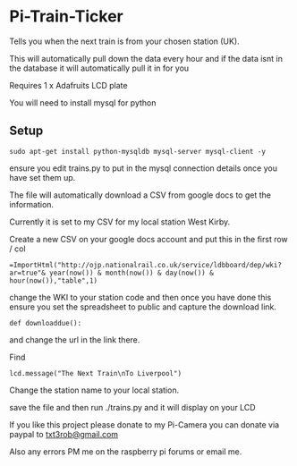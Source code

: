 Pi-Train-Ticker
===============

Tells you when the next train is from your chosen station (UK).

This will automatically pull down the data every hour and if the data isnt in the database it will automatically pull it in for you

Requires 1 x Adafruits LCD plate

You will need to install mysql for python

Setup
--------

```
sudo apt-get install python-mysqldb mysql-server mysql-client -y
```
ensure you edit trains.py to put in the mysql connection details once you have set them up.

The file will automatically download a CSV from google docs to get the information.

Currently it is set to my CSV for my local station West Kirby.

Create a new CSV on your google docs account and put this in the first row / col

```
=ImportHtml("http://ojp.nationalrail.co.uk/service/ldbboard/dep/wki?ar=true"& year(now()) & month(now()) & day(now()) & hour(now()),"table",1)
```
change the WKI to your station code and then once you have done this ensure you set the spreadsheet to public and capture the download link.



```
def downloaddue():
```
and change the url in the link there.

Find 
```
lcd.message("The Next Train\nTo Liverpool")
```
Change the station name to your local station.

save the file and then run ./trains.py and it will display on your LCD

If you like this project please donate to my Pi-Camera you can donate via paypal to txt3rob@gmail.com

Also any errors PM me on the raspberry pi forums or email me.


